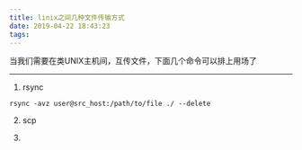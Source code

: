 ```yaml
---
title: linix之间几种文件传输方式
date: 2019-04-22 18:43:23
tags:
---
```


当我们需要在类UNIX主机间，互传文件，下面几个命令可以排上用场了

---

1. rsync
```
rsync -avz user@src_host:/path/to/file ./ --delete
```

2. scp

3. 
